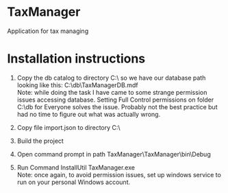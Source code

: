 # TaxManager
Application for tax managing

# Installation instructions

1) Copy the db catalog to directory C:\ so we have our database path looking like this: C:\db\TaxManagerDB.mdf <br/>
Note: while doing the task I have came to some strange permission issues accessing database. Setting Full Control permissions on folder C:\db for Everyone solves the issue. Probably not the best practice but had no time to figure out what was actually wrong. <br/> 

2) Copy file import.json to directory C:\ <br/>
3) Build the project <br/>
4) Open command prompt in path TaxManager\TaxManager\bin\Debug <br/>
5) Run Command InstallUtil TaxManager.exe <br/>
Note: once again, to avoid permission issues, set up windows service to run on your personal Windows account.
